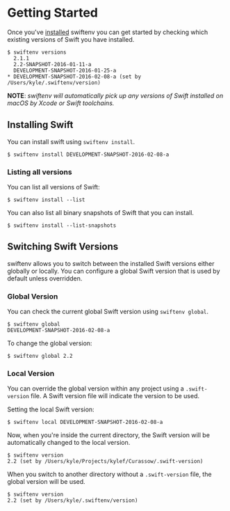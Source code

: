 # Getting Started

Once you've [installed](installation.html) swiftenv you can get started by
checking which existing versions of Swift you have installed.

```shell
$ swiftenv versions
  2.1.1
  2.2-SNAPSHOT-2016-01-11-a
  DEVELOPMENT-SNAPSHOT-2016-01-25-a
* DEVELOPMENT-SNAPSHOT-2016-02-08-a (set by /Users/kyle/.swiftenv/version)
```

**NOTE**: *swiftenv will automatically pick up any versions of Swift installed on
macOS by Xcode or Swift toolchains.*

## Installing Swift

You can install swift using `swiftenv install`.

```shell
$ swiftenv install DEVELOPMENT-SNAPSHOT-2016-02-08-a
```

### Listing all versions

You can list all versions of Swift:

```shell
$ swiftenv install --list
```

You can also list all binary snapshots of Swift that you can install.

```shell
$ swiftenv install --list-snapshots
```

## Switching Swift Versions

swiftenv allows you to switch between the installed Swift versions either
globally or locally. You can configure a global Swift version that is used
by default unless overridden.

### Global Version

You can check the current global Swift version using `swiftenv global`.

```shell
$ swiftenv global
DEVELOPMENT-SNAPSHOT-2016-02-08-a
```

To change the global version:

```shell
$ swiftenv global 2.2
```

### Local Version

You can override the global version within any project using a
`.swift-version` file. A Swift version file will indicate the version
to be used.

Setting the local Swift version:

```shell
$ swiftenv local DEVELOPMENT-SNAPSHOT-2016-02-08-a
```

Now, when you're inside the current directory, the Swift version will be
automatically changed to the local version.

```shell
$ swiftenv version
2.2 (set by /Users/kyle/Projects/kylef/Curassow/.swift-version)
```

When you switch to another directory without a `.swift-version` file, the
global version will be used.

```shell
$ swiftenv version
2.2 (set by /Users/kyle/.swiftenv/version)
```
